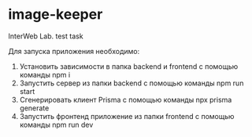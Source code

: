 # image-keeper
InterWeb Lab. test task

Для запуска приложения необходимо: 
1) Установить зависимости в папка backend и frontend с помощью команды npm i
2) Запустить сервер из папки backend с помощью команды npm run start
3) Сгенерировать клиент Prisma с помощью команды npx prisma generate
4) Запустить фронтенд приложение из папки frontend с помощью команды npm run dev
